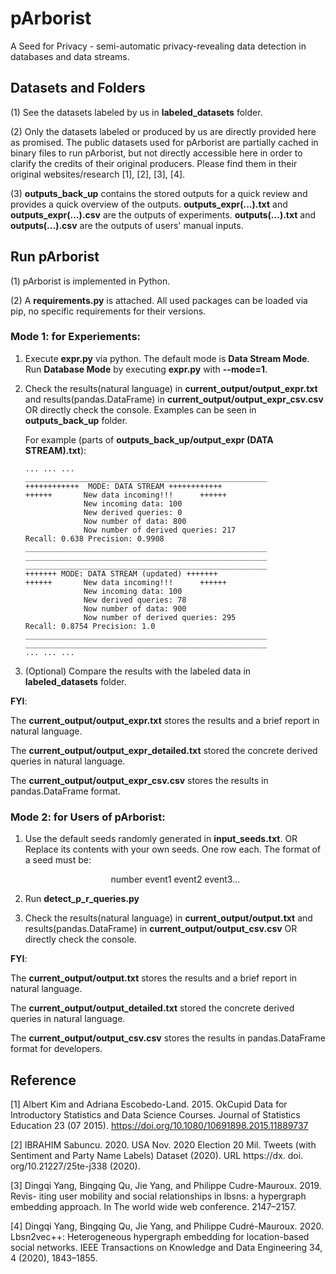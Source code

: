 # pArborist
A Seed for Privacy - semi-automatic privacy-revealing data detection in databases and data streams.

## Datasets and Folders
(1) See the datasets labeled by us in **labeled_datasets** folder. 

(2) Only the datasets labeled or produced by us are directly provided here as promised. The public datasets used for pArborist are partially cached in binary files to run pArborist, but not directly accessible here in order to clarify the credits of their original producers. Please find them in their original websites/research [1], [2], [3], [4]. 

(3) **outputs_back_up** contains the stored outputs for a quick review and provides a quick overview of the outputs. **outputs_expr(...).txt** and **outputs_expr(...).csv** are the outputs of experiments. **outputs(...).txt** and **outputs(...).csv** are the outputs of users' manual inputs.

## Run pArborist
(1) pArborist is implemented in Python.

(2) A **requirements.py** is attached. All used packages can be loaded via pip, no specific requirements for their versions.

### Mode 1: for Experiements:
1. Execute **expr.py** via python. The default mode is **Data Stream Mode**. Run **Database Mode** by executing **expr.py** with **--mode=1**.
2. Check the results(natural language) in **current_output/output_expr.txt** and results(pandas.DataFrame) in **current_output/output_expr_csv.csv** OR directly check the console. Examples can be seen in **outputs_back_up** folder.
   
   For example (parts of **outputs_back_up/output_expr (DATA STREAM).txt**):
   ```
   ... ... ...
   ______________________________________________________
   ++++++++++++  MODE: DATA STREAM ++++++++++++
   ++++++       New data incoming!!!      ++++++
                New incoming data: 100
                New derived queries: 0
                Now number of data: 800
                Now number of derived queries: 217
   Recall: 0.638 Precision: 0.9908
   ______________________________________________________
   ______________________________________________________
   ______________________________________________________
   +++++++ MODE: DATA STREAM (updated) +++++++
   ++++++       New data incoming!!!      ++++++
                New incoming data: 100
                New derived queries: 78
                Now number of data: 900
                Now number of derived queries: 295
   Recall: 0.8754 Precision: 1.0
   ______________________________________________________
   ______________________________________________________
   ... ... ...
   ```
3. (Optional) Compare the results with the labeled data in **labeled_datasets** folder.

**FYI**:
   
The **current_output/output_expr.txt** stores the results and a brief report in natural language.

The **current_output/output_expr_detailed.txt** stored the concrete derived queries in natural language.

The **current_output/output_expr_csv.csv** stores the results in pandas.DataFrame format.

### Mode 2: for Users of pArborist:
1. Use the default seeds randomly generated in **input_seeds.txt**. OR Replace its contents with your own seeds. One row each. The format of a seed must be:

   <div align="center">
    number   event1   event2   event3...
    </div>

2. Run **detect_p_r_queries.py**
3. Check the results(natural language) in **current_output/output.txt** and results(pandas.DataFrame) in **current_output/output_csv.csv** OR directly check the console.

**FYI**:

The **current_output/output.txt** stores the results and a brief report in natural language.

The **current_output/output_detailed.txt** stored the concrete derived queries in natural language.

The **current_output/output_csv.csv** stores the results in pandas.DataFrame format for developers.

## Reference
[1] Albert Kim and Adriana Escobedo-Land. 2015. OkCupid Data for Introductory
Statistics and Data Science Courses. Journal of Statistics Education 23 (07 2015).
https://doi.org/10.1080/10691898.2015.11889737

[2] IBRAHIM Sabuncu. 2020. USA Nov. 2020 Election 20 Mil. Tweets (with Sentiment
and Party Name Labels) Dataset (2020). URL https://dx. doi. org/10.21227/25te-j338
(2020).

[3] Dingqi Yang, Bingqing Qu, Jie Yang, and Philippe Cudre-Mauroux. 2019. Revis-
iting user mobility and social relationships in lbsns: a hypergraph embedding
approach. In The world wide web conference. 2147–2157.

[4] Dingqi Yang, Bingqing Qu, Jie Yang, and Philippe Cudré-Mauroux. 2020.
Lbsn2vec++: Heterogeneous hypergraph embedding for location-based social
networks. IEEE Transactions on Knowledge and Data Engineering 34, 4 (2020),
1843–1855.
